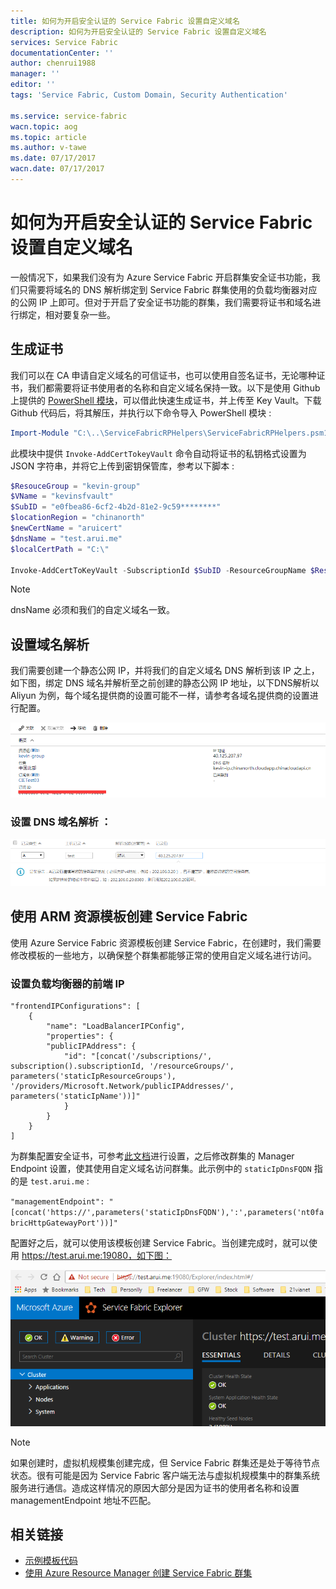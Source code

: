 ```yaml
---
title: 如何为开启安全认证的 Service Fabric 设置自定义域名
description: 如何为开启安全认证的 Service Fabric 设置自定义域名
services: Service Fabric
documentationCenter: ''
author: chenrui1988
manager: ''
editor: ''
tags: 'Service Fabric, Custom Domain, Security Authentication'

ms.service: service-fabric
wacn.topic: aog
ms.topic: article
ms.author: v-tawe
ms.date: 07/17/2017
wacn.date: 07/17/2017
---
```


# 如何为开启安全认证的 Service Fabric 设置自定义域名

一般情况下，如果我们没有为 Azure Service Fabric 开启群集安全证书功能，我们只需要将域名的 DNS 解析绑定到 Service Fabric 群集使用的负载均衡器对应的公网 IP 上即可。但对于开启了安全证书功能的群集，我们需要将证书和域名进行绑定，相对要复杂一些。

## 生成证书

我们可以在 CA 申请自定义域名的可信证书，也可以使用自签名证书，无论哪种证书，我们都需要将证书使用者的名称和自定义域名保持一致。以下是使用 Github 上提供的 [PowerShell 模块](https://github.com/wacn/AOG-CodeSample/tree/master/ServiceFabric/Script/ServiceFabricRPHelpers)，可以借此快速生成证书，并上传至 Key Vault。下载 Github 代码后，将其解压，并执行以下命令导入 PowerShell 模块 :

```PowerShell
Import-Module "C:\..\ServiceFabricRPHelpers\ServiceFabricRPHelpers.psm1"
```

此模块中提供 `Invoke-AddCertTokeyVault` 命令自动将证书的私钥格式设置为 JSON 字符串，并将它上传到密钥保管库，参考以下脚本 :

```PowerShell
$ResouceGroup = "kevin-group"
$VName = "kevinsfvault"
$SubID = "e0fbea86-6cf2-4b2d-81e2-9c59********"
$locationRegion = "chinanorth"
$newCertName = "aruicert"
$dnsName = "test.arui.me"
$localCertPath = "C:\"
 
Invoke-AddCertToKeyVault -SubscriptionId $SubID -ResourceGroupName $ResouceGroup -Location $locationRegion -VaultName $VName -CertificateName $newCertName -CreateSelfSignedCertificate -DnsName $dnsName -OutputPath $localCertPath
```
> [!NOTE]
> dnsName 必须和我们的自定义域名一致。

## 设置域名解析

我们需要创建一个静态公网 IP，并将我们的自定义域名 DNS 解析到该 IP 之上，如下图，绑定 DNS 域名并解析至之前创建的静态公网 IP 地址，以下DNS解析以 Aliyun 为例，每个域名提供商的设置可能不一样，请参考各域名提供商的设置进行配置。

![portal](./media/aog-service-fabric-howto-set-custom-domain-for-security-authentication/portal.png)

### 设置 DNS 域名解析 ：

![portal-2](./media/aog-service-fabric-howto-set-custom-domain-for-security-authentication/portal-2.png)

## 使用 ARM 资源模板创建 Service Fabric

使用 Azure Service Fabric 资源模板创建 Service Fabric，在创建时，我们需要修改模板的一些地方，以确保整个群集都能够正常的使用自定义域名进行访问。

### 设置负载均衡器的前端 IP

```
"frontendIPConfigurations": [
    {
        "name": "LoadBalancerIPConfig",
        "properties": {
        "publicIPAddress": {
            "id": "[concat('/subscriptions/', subscription().subscriptionId, '/resourceGroups/', parameters('staticIpResourceGroups'), '/providers/Microsoft.Network/publicIPAddresses/', parameters('staticIpName'))]"
            }
        }
    }
]
```

为群集配置安全证书，可参考[此文档](https://docs.azure.cn/zh-cn/service-fabric/service-fabric-cluster-creation-via-arm)进行设置，之后修改群集的 Manager Endpoint 设置，使其使用自定义域名访问群集。此示例中的 `staticIpDnsFQDN` 指的是 `test.arui.me` :

`"managementEndpoint": "[concat('https://',parameters('staticIpDnsFQDN'),':',parameters('nt0fabricHttpGatewayPort'))]"`

配置好之后，就可以使用该模板创建 Service Fabric。当创建完成时，就可以使用 https://test.arui.me:19080，如下图：

![web](./media/aog-service-fabric-howto-set-custom-domain-for-security-authentication/web.png)

> [!NOTE]
> 如果创建时，虚拟机规模集创建完成，但 Service Fabric 群集还是处于等待节点状态。很有可能是因为 Service Fabric 客户端无法与虚拟机规模集中的群集系统服务进行通信。造成这样情况的原因大部分是因为证书的使用者名称和设置 managementEndpoint 地址不匹配。

## 相关链接

- [示例模板代码](https://github.com/wacn/AOG-CodeSample/tree/master/ServiceFabric/Template)
- [使用 Azure Resource Manager 创建 Service Fabric 群集](service-fabric-cluster-creation-via-arm)
